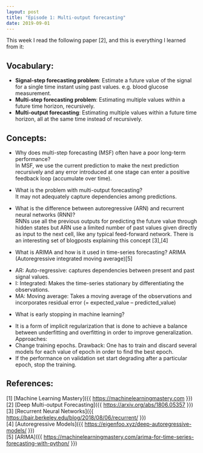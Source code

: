 ```yaml
---
layout: post
title: "Episode 1: Multi-output forecasting"
date: 2019-09-01
---
```


This week I read the following paper [2], and this is everything I learned from it:  

## Vocabulary:  

+ **Signal-step forecasting problem**: Estimate a future value of the signal for a single time instant using past values. e.g. blood glucose measurement.  
+ **Multi-step forecasting problem**: Estimating multiple values within a future time horizon, recursively.  
+ **Multi-output forecasting**: Estimating multiple values within a future time horizon, all at the same time instead of   recursively.  

## Concepts:  
+ Why does multi-step forecasting (MSF) often have a poor long-term performance?  
In MSF, we use the current prediction to make the next prediction recursively and any error introduced at one stage can enter a positive feedback loop (accumulate over time).
  
+ What is the problem with multi-output forecasting?   
It may not adequately capture dependencies among predictions.
  
+ What is the difference between autoregressive (ARN) and recurrent neural networks (RNN)?   
RNNs use all the previous outputs for predicting the future value through hidden states but ARN use a limited number of past values given directly as input to the next cell, like any typical feed-forward network. There is an interesting set of blogposts explaining this concept [3],[4]
  
+ What is ARIMA and how is it used in time-series forecasting? ARIMA (Autoregressive integrated moving average)[5] 
 - AR:  Auto-regressive: captures dependencies between present and past signal values.
 - I: Integrated: Makes the time-series stationary by differentiating the observations. 
 - MA: Moving average: Takes a moving average of the observations and incorporates residual error (= expected_value – predicted_value)
   
 + What is early stopping in machine learning?  
 - It is a form of implicit regularization that is done to achieve a balance between underfitting and overfitting in order to improve generalization. Approaches:
 - Change training epochs. Drawback: One has to train and discard several models for each value of epoch in order to find the best epoch.
 - If the performance on validation set start degrading after a particular epoch, stop the training.  
  
  
## References:
[1] [Machine Learning Mastery]({{ https://machinelearningmastery.com }})
[2] [Deep Multi-output Forecasting]({{ https://arxiv.org/abs/1806.05357 }})  
[3] [Recurrent Neural Networks]({{ https://bair.berkeley.edu/blog/2018/08/06/recurrent/ }})  
[4] [Autoregressive Models]({{ https://eigenfoo.xyz/deep-autoregressive-models/ }})  
[5] [ARIMA]({{ https://machinelearningmastery.com/arima-for-time-series-forecasting-with-python/ }})  
 





